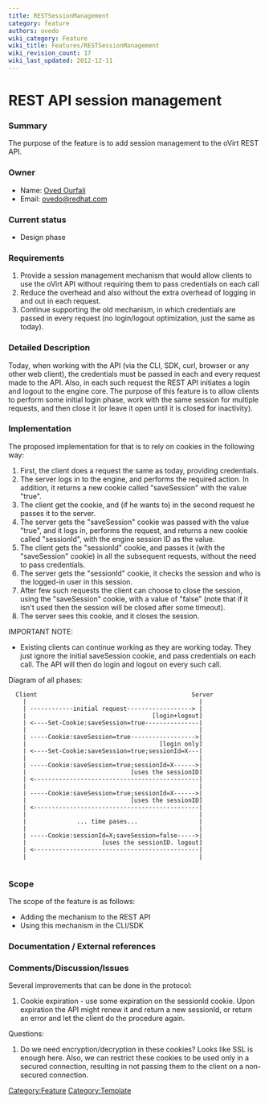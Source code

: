 ```yaml
---
title: RESTSessionManagement
category: feature
authors: ovedo
wiki_category: Feature
wiki_title: Features/RESTSessionManagement
wiki_revision_count: 17
wiki_last_updated: 2012-12-11
---
```


# REST API session management

### Summary

The purpose of the feature is to add session management to the oVirt REST API.

### Owner

*   Name: [ Oved Ourfali](User:Ovedo)
*   Email: <ovedo@redhat.com>

### Current status

*   Design phase

### Requirements

1.  Provide a session management mechanism that would allow clients to use the oVirt API without requiring them to pass credentials on each call
2.  Reduce the overhead and also without the extra overhead of logging in and out in each request.
3.  Continue supporting the old mechanism, in which credentials are passed in every request (no login/logout optimization, just the same as today).

### Detailed Description

Today, when working with the API (via the CLI, SDK, curl, browser or any other web client), the credentials must be passed in each and every request made to the API. Also, in each such request the REST API initiates a login and logout to the engine core. The purpose of this feature is to allow clients to perform some initial login phase, work with the same session for multiple requests, and then close it (or leave it open until it is closed for inactivity).

### Implementation

The proposed implementation for that is to rely on cookies in the following way:

1.  First, the client does a request the same as today, providing credentials.
2.  The server logs in to the engine, and performs the required action. In addition, it returns a new cookie called "saveSession" with the value "true".
3.  The client get the cookie, and (if he wants to) in the second request he passes it to the server.
4.  The server gets the "saveSession" cookie was passed with the value "true", and it logs in, performs the request, and returns a new cookie called "sessionId", with the engine session ID as the value.
5.  The client gets the "sessionId" cookie, and passes it (with the "saveSession" cookie) in all the subsequent requests, without the need to pass credentials.
6.  The server gets the "sessionId" cookie, it checks the session and who is the logged-in user in this session.
7.  After few such requests the client can choose to close the session, using the "saveSession" cookie, with a value of "false" (note that if it isn't used then the session will be closed after some timeout).
8.  The server sees this cookie, and it closes the session.

IMPORTANT NOTE:

*   Existing clients can continue working as they are working today. They just ignore the initial saveSession cookie, and pass credentials on each call. The API will then do login and logout on every such call.

Diagram of all phases:

      Client                                           Server
        |                                                |
        | ------------initial request------------------> |
        |                                   [login+logout]
        | <----Set-Cookie:saveSession=true---------------|
        |                                                |
        | -----Cookie:saveSession=true------------------>|
        |                                     [login only]
        | <----Set-Cookie:saveSession=true;sessionId=X---|
        |                                                |
        | -----Cookie:saveSession=true;sessionId=X------>|
        |                             [uses the sessionID]
        | <----------------------------------------------|
        |                                                |
        | -----Cookie:saveSession=true;sessionId=X------>|
        |                             [uses the sessionID]
        | <----------------------------------------------|
        |                                                |
        |              ... time pases...                 |
        |                                                |
        | -----Cookie:sessionId=X;saveSession=false----->|
        |                     [uses the sessionID. logout]
        | <----------------------------------------------|
        |                                                |
       

### Scope

The scope of the feature is as follows:

*   Adding the mechanism to the REST API
*   Using this mechanism in the CLI/SDK

### Documentation / External references

### Comments/Discussion/Issues

Several improvements that can be done in the protocol:

1.  Cookie expiration - use some expiration on the sessionId cookie. Upon expiration the API might renew it and return a new sessionId, or return an error and let the client do the procedure again.

Questions:

1.  Do we need encryption/decryption in these cookies? Looks like SSL is enough here. Also, we can restrict these cookies to be used only in a secured connection, resulting in not passing them to the client on a non-secured connection.

<Category:Feature> <Category:Template>

